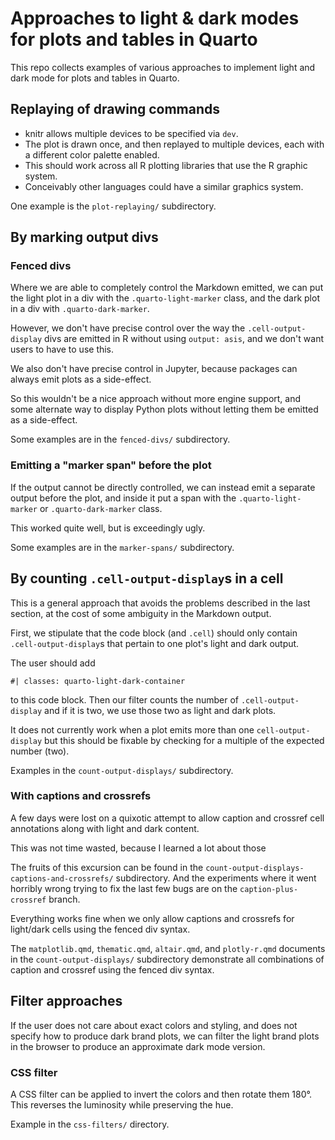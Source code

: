 # Approaches to light & dark modes for plots and tables in Quarto

This repo collects examples of various approaches to implement light and dark mode for plots and tables in Quarto.

## Replaying of drawing commands

* knitr allows multiple devices to be specified via `dev`.
* The plot is drawn once, and then replayed to multiple devices, each with a different color palette enabled.
* This should work across all R plotting libraries that use the R graphic system.
* Conceivably other languages could have a similar graphics system.

One example is the `plot-replaying/` subdirectory.

## By marking output divs

### Fenced divs

Where we are able to completely control the Markdown emitted, we can put the light plot in a div with the `.quarto-light-marker` class, and the dark plot in a div with `.quarto-dark-marker`.

However, we don't have precise control over the way the `.cell-output-display` divs are emitted in R without using `output: asis`, and we don't want users to have to use this.

We also don't have precise control in Jupyter, because packages can always emit plots as a side-effect.

So this wouldn't be a nice approach without more engine support, and some alternate way to display Python plots without letting them be emitted as a side-effect.

Some examples are in the `fenced-divs/` subdirectory.

### Emitting a "marker span" before the plot

If the output cannot be directly controlled, we can instead emit a separate output before the plot, and inside it put a span with the `.quarto-light-marker` or `.quarto-dark-marker` class.

This worked quite well, but is exceedingly ugly.

Some examples are in the `marker-spans/` subdirectory.

## By counting `.cell-output-display`s in a cell

This is a general approach that avoids the problems described in the last section, at the cost of some ambiguity in the Markdown output.

First, we stipulate that the code block (and `.cell`) should only contain `.cell-output-display`s that pertain to one plot's light and dark output.

The user should add

````
#| classes: quarto-light-dark-container
````

to this code block. Then our filter counts the number of `.cell-output-display` and if it is two, we use those two as light and dark plots.

It does not currently work when a plot emits more than one `cell-output-display` but this should be fixable by checking for a multiple of the expected number (two).

Examples in the `count-output-displays/` subdirectory.

### With captions and crossrefs

A few days were lost on a quixotic attempt to allow caption and crossref cell annotations along with light and dark content.

This was not time wasted, because I learned a lot about those

The fruits of this excursion can be found in the `count-output-displays-captions-and-crossrefs/` subdirectory. And the experiments where it went horribly wrong trying to fix the last few bugs are on the `caption-plus-crossref` branch.

Everything works fine when we only allow captions and crossrefs for light/dark cells using the fenced div syntax.

The `matplotlib.qmd`, `thematic.qmd`, `altair.qmd`, and `plotly-r.qmd` documents in the `count-output-displays/` subdirectory demonstrate all combinations of caption and crossref using the fenced div syntax.

## Filter approaches

If the user does not care about exact colors and styling, and does not specify how to produce dark brand plots, we can filter the light brand plots in the browser to produce an approximate dark mode version.

### CSS filter

A CSS filter can be applied to invert the colors and then rotate them 180°. This reverses the luminosity while preserving the hue.

Example in the `css-filters/` directory.
